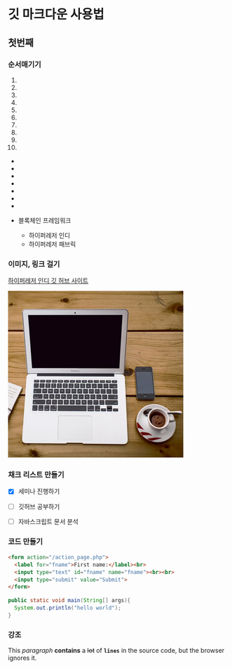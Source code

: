 # 깃 마크다운 사용법

## 첫번째

### 순서매기기
1.
1.
1.
1.
1.
1.
1.
1.
1.
1.

-
-
-
-
-
-
-

 - 블록체인 프레임워크
   - 하이퍼레저 인디
   - 하이퍼레저 패브릭

### 이미지, 링크 걸기
[하이퍼레저 인디 깃 허브 사이트](https://github.com/hyperledger/indy-node)

![아무 이미지](./_Resource/tag-image_map.jpg)

### 채크 리스트 만들기
 - [X] 세미나 진행하기
 - [ ] 깃허브 공부하기
 - [ ] 자바스크립트 문서 분석


### 코드 만들기

```html
<form action="/action_page.php">
  <label for="fname">First name:</label><br>
  <input type="text" id="fname" name="fname"><br><br>
  <input type="submit" value="Submit">
</form>
```

```java
public static void main(String[] args){
  System.out.println("hello world");
}
```

### 강조

This *paragraph* **contains** a ~~lot~~ of **`lines`** in the source code, but the browser ignores it.